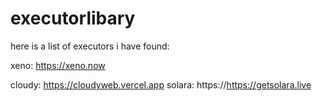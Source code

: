 # executorlibary
here is a list of executors i have found:

xeno:
https://xeno.now


cloudy:
https://cloudyweb.vercel.app
solara:
https://https://getsolara.live
